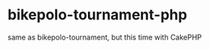 bikepolo-tournament-php
=======================

same as bikepolo-tournament, but this time with CakePHP
